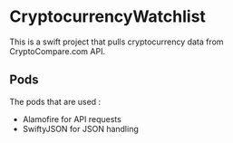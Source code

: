 # CryptocurrencyWatchlist

This is a swift project that pulls cryptocurrency data from CryptoCompare.com API.

## Pods
The pods that are used : 
- Alamofire for API requests
- SwiftyJSON for JSON handling

